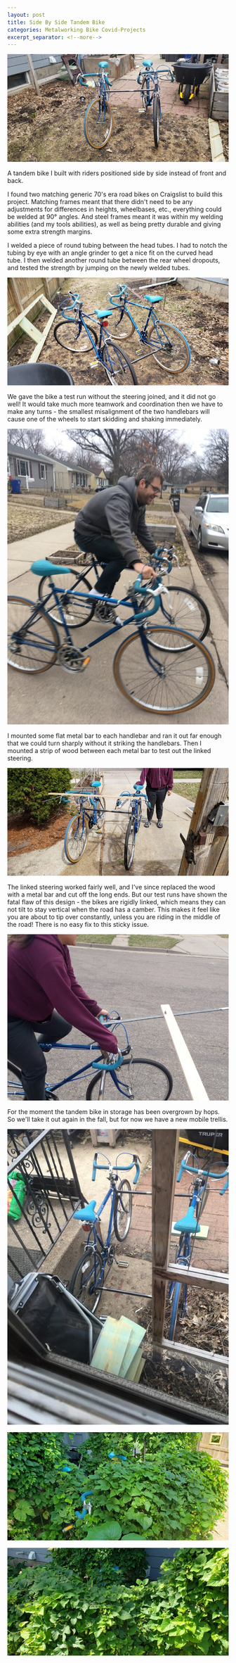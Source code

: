 ```yaml
---
layout: post
title: Side By Side Tandem Bike
categories: Metalworking Bike Covid-Projects
excerpt_separator: <!--more-->
---
```

![Side By Side Tandem](/images/side-by-side-tandem/0.jpg)

A tandem bike I built with riders positioned side by side instead of front and back.
<!--more-->

I found two matching generic 70's era road bikes on Craigslist to build this project.  Matching frames meant that there didn't need to be any adjustments for differences in heights, wheelbases, etc., everything could be welded at 90° angles.  And steel frames meant it was within my welding abilities (and my tools abilities), as well as being pretty durable and giving some extra strength margins.

I welded a piece of round tubing between the head tubes.  I had to notch the tubing by eye with an angle grinder to get a nice fit on the curved head tube.  I then welded another round tube between the rear wheel dropouts, and tested the strength by jumping on the newly welded tubes.

![Side By Side Tandem](/images/side-by-side-tandem/1.jpg)

We gave the bike a test run without the steering joined, and it did not go well!  It would take much more teamwork and coordination then we have to make any turns - the smallest misalignment of the two handlebars will cause one of the wheels to start skidding and shaking immediately.

![Side By Side Tandem](/images/side-by-side-tandem/6.jpg)

I mounted some flat metal bar to each handlebar and ran it out far enough that we could turn sharply without it striking the handlebars.  Then I mounted a strip of wood between each metal bar to test out the linked steering.

![Side By Side Tandem](/images/side-by-side-tandem/2.jpg)

The linked steering worked fairly well, and I've since replaced the wood with a metal bar and cut off the long ends.  But our test runs have shown the fatal flaw of this design - the bikes are rigidly linked, which means they can not tilt to stay vertical when the road has a camber.  This makes it feel like you are about to tip over constantly, unless you are riding in the middle of the road!  There is no easy fix to this sticky issue.

![Side By Side Tandem](/images/side-by-side-tandem/3.jpg)

For the moment the tandem bike in storage has been overgrown by hops.  So we'll take it out again in the fall, but for now we have a new mobile trellis.

![Side By Side Tandem](/images/side-by-side-tandem/7.jpg)

![Side By Side Tandem](/images/side-by-side-tandem/4.jpg)

![Side By Side Tandem](/images/side-by-side-tandem/5.jpg)
